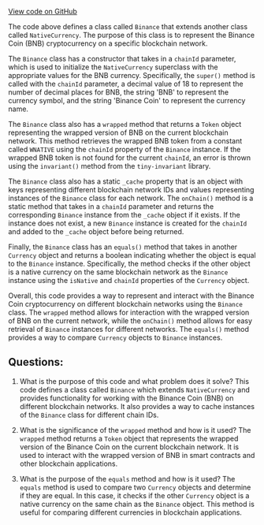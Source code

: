 [View code on GitHub](zoo-labs/zoo/blob/master/zdk/src/entities/Native/Binance.ts)

The code above defines a class called `Binance` that extends another class called `NativeCurrency`. The purpose of this class is to represent the Binance Coin (BNB) cryptocurrency on a specific blockchain network. 

The `Binance` class has a constructor that takes in a `chainId` parameter, which is used to initialize the `NativeCurrency` superclass with the appropriate values for the BNB currency. Specifically, the `super()` method is called with the `chainId` parameter, a decimal value of 18 to represent the number of decimal places for BNB, the string 'BNB' to represent the currency symbol, and the string 'Binance Coin' to represent the currency name. 

The `Binance` class also has a `wrapped` method that returns a `Token` object representing the wrapped version of BNB on the current blockchain network. This method retrieves the wrapped BNB token from a constant called `WNATIVE` using the `chainId` property of the `Binance` instance. If the wrapped BNB token is not found for the current `chainId`, an error is thrown using the `invariant()` method from the `tiny-invariant` library. 

The `Binance` class also has a static `_cache` property that is an object with keys representing different blockchain network IDs and values representing instances of the `Binance` class for each network. The `onChain()` method is a static method that takes in a `chainId` parameter and returns the corresponding `Binance` instance from the `_cache` object if it exists. If the instance does not exist, a new `Binance` instance is created for the `chainId` and added to the `_cache` object before being returned. 

Finally, the `Binance` class has an `equals()` method that takes in another `Currency` object and returns a boolean indicating whether the object is equal to the `Binance` instance. Specifically, the method checks if the other object is a native currency on the same blockchain network as the `Binance` instance using the `isNative` and `chainId` properties of the `Currency` object. 

Overall, this code provides a way to represent and interact with the Binance Coin cryptocurrency on different blockchain networks using the `Binance` class. The `wrapped` method allows for interaction with the wrapped version of BNB on the current network, while the `onChain()` method allows for easy retrieval of `Binance` instances for different networks. The `equals()` method provides a way to compare `Currency` objects to `Binance` instances.
## Questions: 
 1. What is the purpose of this code and what problem does it solve?
   This code defines a class called `Binance` which extends `NativeCurrency` and provides functionality for working with the Binance Coin (BNB) on different blockchain networks. It also provides a way to cache instances of the `Binance` class for different chain IDs.

2. What is the significance of the `wrapped` method and how is it used?
   The `wrapped` method returns a `Token` object that represents the wrapped version of the Binance Coin on the current blockchain network. It is used to interact with the wrapped version of BNB in smart contracts and other blockchain applications.

3. What is the purpose of the `equals` method and how is it used?
   The `equals` method is used to compare two `Currency` objects and determine if they are equal. In this case, it checks if the other `Currency` object is a native currency on the same chain as the `Binance` object. This method is useful for comparing different currencies in blockchain applications.